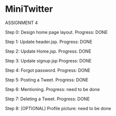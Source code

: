 # MiniTwitter

ASSIGNMENT 4

Step 0: Design home page layout. Progress: DONE

Step 1: Update header.jsp. Progress: DONE

Step 2: Update Home.jsp. Progress: DONE

Step 3: Update signup.jsp Progress: DONE

Step 4: Forgot password. Progress: DONE

Step 5: Posting a Tweet. Progress: DONE

Step 6: Mentioning. Progress: need to be done

Step 7: Deleting a Tweet. Progress: DONE

Step 8: [OPTIONAL] Profile picture: need to be done


